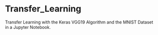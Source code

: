 # Transfer_Learning
Transfer Learning with the Keras VGG19 Algorithm and the MNIST Dataset in a Jupyter Notebook.
